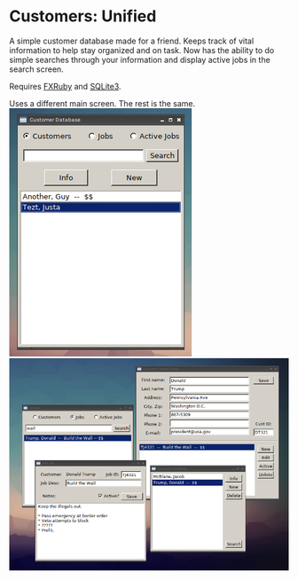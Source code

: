 Customers: Unified
=========

A simple customer database made for a friend. Keeps track of vital information to help stay organized and on task. Now has the ability to do simple searches through your information and display active jobs in the search screen.

Requires [FXRuby](https://rubygems.org/gems/fxruby/versions/1.6.33) and [SQLite3](https://rubygems.org/gems/sqlite3).

Uses a different main screen. The rest is the same.
![unified](alternate.png)
![screenshot](screenshot.png)

